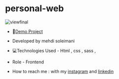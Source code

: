 # personal-web


![viewfinal](https://s6.uupload.ir/files/screenshot_(46)_w9z.png)

- 📌[Demo Project](https://mehdisoleimaniweb.github.io/personal-web/)

- Developed by mehdi soleimani

- 💻Technologies Used - Html , css , sass ,

- Role - Frontend

- How to reach me : with my [instagram](https://instagram.com/mehdi_soleimani_web?igshid=mzrlodbinwflza==) and [linkedin](https://www.linkedin.com/in/mehdi-soleimani-38597328b/)
